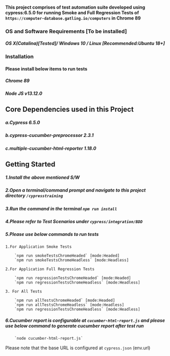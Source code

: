 #### This project comprises of test automation suite developed using cypress:6.5.0 for running Smoke and Full Regression Tests of `https://computer-database.gatling.io/computers` in Chrome 89

### OS and Software Requirements [To be installed]

##### OS X(Catalina)[Tested]/ Windows 10 / Linux [Recommended:Ubuntu 18+]

### Installation

#### Please install below items to run tests

##### Chrome 89

##### Node JS v13.12.0

## Core Dependencies used in this Project

##### a.Cypress 6.5.0

##### b.cypress-cucumber-preprocessor 2.3.1

##### c.multiple-cucumber-html-reporter 1.18.0

## Getting Started

##### 1.Install the above mentioned S/W

##### 2.Open a terminal/command prompt and navigate to this project directory `/cypresstraining`

##### 3.Run the command in the terminal `npm run install`

##### 4.Please refer to Test Scenarios under `cypress/integration/BDD`

##### 5.Please use below commands to run tests

    1.For Application Smoke Tests

        `npm run smokeTestsChromeHeaded` [mode:Headed]
        `npm run smokeTestsChromeHeadless` [mode:Headless]

    2.For Application Full Regression Tests

        `npm run regressionTestsChromeHeaded` [mode:Headed]
        `npm run regressionTestsChromeHeadless` [mode:Headless]

    3. For All Tests

        `npm run allTestsChromeHeaded` [mode:Headed]
        `npm run allTestsChromeHeadless` [mode:Headless]
        `npm run regressionTestsChromeHeadless` [mode:Headless]


##### 6.Cucumber report is configurable at `cucumber-html-report.js` and please use below command to generate cucumber report after test run

        `node cucumber-html-report.js`



Please note that the base URL is configured at `cypress.json` (env.url)
